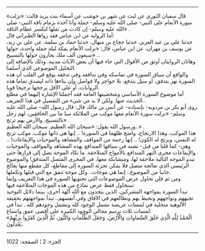 ------------------------------------------------------------------------

«قال سفيان الثوري عن ليث عن شهر بن حوشب عن أسماء بنت يزيد قالت: «نزلت
سورة الأنعام على النبي- صلى الله عليه وسلم- جملة وأنا آخذة بزمام ناقة
النبي- صلى الله عليه وسلم- إن كادت من ثقلها لتكسر عظام الناقة» .  
أما الرواية عن ابن عباس فقد رواها الطبراني قال:  
حدثنا علي بن عبد العزيز، حدثنا حجاج بن منهال، حدثنا حماد بن سلمة، عن علي
بن زيد، عن يوسف بن مهران، عن ابن عباس، قال: «نزلت الأنعام بمكة ليلة جملة
واحدة، حولها سبعون ألف ملك يجأرون حولها بالتسبيح» ..  
وهاتان الروايتان أوثق من الأقوال التي جاء فيها أن بعض الآيات مدنية. وذلك
بالإضافة إلى التحليل الموضوعي الذي أسلفنا.  
والواقع أن سياق السورة في تماسكه وفي تدافعه وفي تدفقه يوقع في القلب أن
هذه السورة نهر يتدفق، أو سيل يتدفع، بلا حواجز ولا فواصل وإن بناءها ذاته
ليصدق تماما هذه الروايات، أو على الأقل يرجحها ترجيحا قويا.  
أما موضوع السورة الأساسي وشخصيتها العامة فقد أجملنا الإشارة إليهما في
مطلع الحديث عنها. ولكن لا بد من شيء من التفصيل في هذا التعريف..  
روى أبو بكر بن مردويه- بإسناده- عن أنس بن مالك قال: قال رسول الله- صلى
الله عليه وسلم- «نزلت سورة الأنعام معها موكب من الملائكة سدّ ما بين
الخافقين، لهم زجل بالتسبيح، والأرض بهم ترتج» .  
ورسول الله يقول: «سبحان الله العظيم. سبحان الله العظيم..» .  
هذا الموكب، وهذا الارتجاج، واضح ظلهما في السورة! .. إنها هي ذاتها موكب.
موكب ترتج له النفس، ويرتج له الكون! .. إنها زحمة من المواقف والمشاهد
والموحيات والإيقاعات! .. وهي- كما قلنا من قبل- تشبه في سياقها المتدافع
بهذه المشاهد والمواقف والموحيات والإيقاعات مجرى النهر المتدافع بالأمواج
المتلاحقة. ما تكاد الموجة تصل إلى قرارها حتى تبدو الموجة التالية ملاحقة
لها، ومتشابكة معها، في المجرى المتصل المتدفق! والموضوع الرئيسي الذي
تعالجه متصل فلا يمكن تجزئة السورة إلى مقاطع، كل مقطع منها يعالج جانبا من
الموضوع.. إنما هي موجات.. وكل موجة تتفق مع التي قبلها وتكملها.  
ومن ثم فلن نحاول عرض الموضوعات التي تحتويها السورة في هذا التعريف وإنما
سنحاول فقط عرض نماذج من هذه الموجات المتلاحقة فيها:  
تبدأ السورة بمواجهة المشركين، الذين يتخذون مع الله آلهة أخرى، بينما
دلائل التوحيد تجبههم وتواجههم وتحيط بهم وتطالعهم في الآفاق وفي أنفسهم..
تبدأ بمواجهتهم بحقيقة الألوهية متجلية في لمسات عريضة تشمل الوجود كله
وتشمل وجودهم كله.. تبدأ في لمسات ثلاث ترسم مجالي الوجود الكبيرة على أقصى
عمق واتساع:  
«الْحَمْدُ لِلَّهِ الَّذِي خَلَقَ السَّماواتِ وَالْأَرْضَ، وَجَعَلَ الظُّلُماتِ وَالنُّورَ، ثُمَّ الَّذِينَ كَفَرُوا
بِرَبِّهِمْ يَعْدِلُونَ.

------------------------------------------------------------------------

الجزء: 2 ¦ الصفحة: 1022
